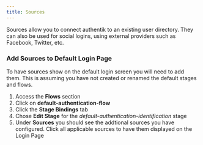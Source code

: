 ```yaml
---
title: Sources
---
```


Sources allow you to connect authentik to an existing user directory. They can also be used for social logins, using external providers such as Facebook, Twitter, etc.

### Add Sources to Default Login Page

To have sources show on the default login screen you will need to add them. This is assuming you have not created or renamed the default stages and flows.
1. Access the **Flows** section
2. Click on **default-authentication-flow** 
3. Click the **Stage Bindings** tab
4. Chose **Edit Stage** for the _default-authentication-identification_ stage
5. Under **Sources** you should see the addtional sources you have configured.  Click all applicable sources to have them displayed on the Login Page
